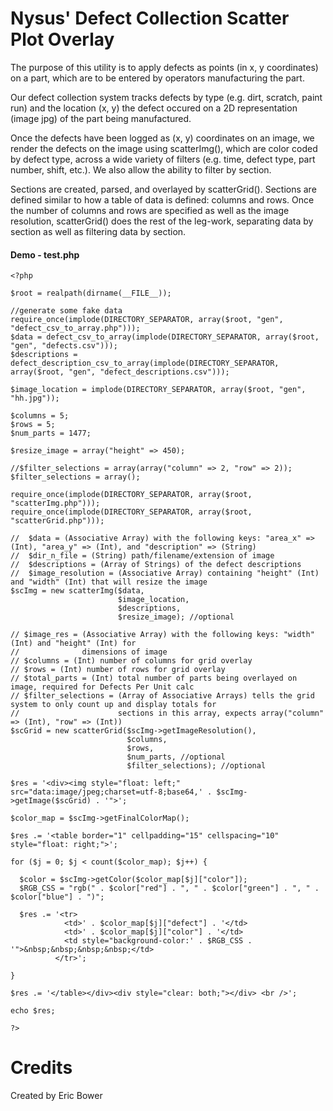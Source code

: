 Nysus' Defect Collection Scatter Plot Overlay
================

The purpose of this utility is to apply defects as points (in x, y coordinates)
on a part, which are to be entered by operators manufacturing the part.

Our defect collection system tracks defects by type (e.g. dirt, scratch, paint run) and 
the location (x, y) the defect occured on a 2D representation (image jpg) of the part being
manufactured.

Once the defects have been logged as (x, y) coordinates on an image, we render the defects
on the image using scatterImg(), which are color coded by defect type, across a wide variety of filters 
(e.g. time, defect type, part number, shift, etc.).  We also allow the ability to filter by section.

Sections are created, parsed, and overlayed by scatterGrid().  Sections are defined similar to how a 
table of data is defined: columns and rows.  Once the number of columns and rows are specified 
as well as the image resolution, scatterGrid() does the rest of the leg-work, 
separating data by section as well as filtering data by section.

#### Demo - test.php

```
<?php

$root = realpath(dirname(__FILE__));

//generate some fake data
require_once(implode(DIRECTORY_SEPARATOR, array($root, "gen", "defect_csv_to_array.php")));
$data = defect_csv_to_array(implode(DIRECTORY_SEPARATOR, array($root, "gen", "defects.csv")));
$descriptions = defect_description_csv_to_array(implode(DIRECTORY_SEPARATOR, array($root, "gen", "defect_descriptions.csv")));

$image_location = implode(DIRECTORY_SEPARATOR, array($root, "gen", "hh.jpg"));

$columns = 5;
$rows = 5;
$num_parts = 1477;

$resize_image = array("height" => 450);

//$filter_selections = array(array("column" => 2, "row" => 2));
$filter_selections = array();

require_once(implode(DIRECTORY_SEPARATOR, array($root, "scatterImg.php")));
require_once(implode(DIRECTORY_SEPARATOR, array($root, "scatterGrid.php")));

//  $data = (Associative Array) with the following keys: "area_x" => (Int), "area_y" => (Int), and "description" => (String)
//  $dir_n_file = (String) path/filename/extension of image
//  $descriptions = (Array of Strings) of the defect descriptions
//  $image_resolution = (Associative Array) containing "height" (Int) and "width" (Int) that will resize the image
$scImg = new scatterImg($data, 
                        $image_location, 
                        $descriptions, 
                        $resize_image); //optional

// $image_res = (Associative Array) with the following keys: "width" (Int) and "height" (Int) for
//              dimensions of image
// $columns = (Int) number of columns for grid overlay
// $rows = (Int) number of rows for grid overlay
// $total_parts = (Int) total number of parts being overlayed on image, required for Defects Per Unit calc
// $filter_selections = (Array of Associative Arrays) tells the grid system to only count up and display totals for 
//                      sections in this array, expects array("column" => (Int), "row" => (Int))
$scGrid = new scatterGrid($scImg->getImageResolution(), 
                          $columns, 
                          $rows, 
                          $num_parts, //optional
                          $filter_selections); //optional
   
$res = '<div><img style="float: left;" src="data:image/jpeg;charset=utf-8;base64,' . $scImg->getImage($scGrid) . '">';

$color_map = $scImg->getFinalColorMap();

$res .= '<table border="1" cellpadding="15" cellspacing="10" style="float: right;">';

for ($j = 0; $j < count($color_map); $j++) {

  $color = $scImg->getColor($color_map[$j]["color"]);
  $RGB_CSS = "rgb(" . $color["red"] . ", " . $color["green"] . ", " . $color["blue"] . ")";

  $res .= '<tr>
            <td>' . $color_map[$j]["defect"] . '</td>
            <td>' . $color_map[$j]["color"] . '</td>
            <td style="background-color:' . $RGB_CSS . '">&nbsp;&nbsp;&nbsp;&nbsp;</td>
          </tr>';

}

$res .= '</table></div><div style="clear: both;"></div> <br />';

echo $res;

?>

```

Credits
=======

Created by Eric Bower